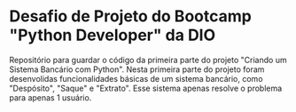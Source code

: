 # Desafio de Projeto do Bootcamp "Python Developer" da DIO

Repositório para guardar o código da primeira parte do projeto "Criando um Sistema Bancário com Python". Nesta primeira parte do projeto foram desenvolidas funcionalidades básicas de um sistema bancário, como "Despósito", "Saque" e "Extrato". Esse sistema apenas resolve o problema para apenas 1 usuário.